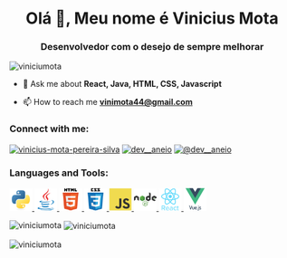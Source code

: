 <h1 align="center">Olá 👋, Meu nome é Vinicius Mota</h1>
<h3 align="center">Desenvolvedor com o desejo de sempre melhorar</h3>

<p align="left"> <img src="https://komarev.com/ghpvc/?username=viniciumota&label=Profile%20views&color=0e75b6&style=flat" alt="viniciumota" /> </p>

- 💬 Ask me about **React, Java, HTML, CSS, Javascript**

- 📫 How to reach me **vinimota44@gmail.com**

<h3 align="left">Connect with me:</h3>
<p align="left">
<a href="https://linkedin.com/in/vinicius-mota-pereira-silva" target="blank"><img align="center" src="https://raw.githubusercontent.com/rahuldkjain/github-profile-readme-generator/master/src/images/icons/Social/linked-in-alt.svg" alt="vinicius-mota-pereira-silva" height="30" width="40" /></a>
<a href="https://instagram.com/dev__aneio" target="blank"><img align="center" src="https://raw.githubusercontent.com/rahuldkjain/github-profile-readme-generator/master/src/images/icons/Social/instagram.svg" alt="dev__aneio" height="30" width="40" /></a>
<a href="https://www.youtube.com/c/@dev__aneio" target="blank"><img align="center" src="https://raw.githubusercontent.com/rahuldkjain/github-profile-readme-generator/master/src/images/icons/Social/youtube.svg" alt="@dev__aneio" height="30" width="40" /></a>
</p>

<h3 align="left">Languages and Tools:</h3>
<p align="left"> 
  <a href="https://www.python.org" target="_blank" rel="noreferrer"> <img src="https://raw.githubusercontent.com/devicons/devicon/master/icons/python/python-original.svg" alt="python" width="40" height="40"/> </a>
  <a href="https://www.java.com" target="_blank" rel="noreferrer"> <img src="https://raw.githubusercontent.com/devicons/devicon/master/icons/java/java-original.svg" alt="java" width="40" height="40"/> </a>
  <a href="https://www.w3.org/html/" target="_blank" rel="noreferrer"> <img src="https://raw.githubusercontent.com/devicons/devicon/master/icons/html5/html5-original-wordmark.svg" alt="html5" width="40" height="40"/> </a>
  <a href="https://www.w3schools.com/css/" target="_blank" rel="noreferrer"> <img src="https://raw.githubusercontent.com/devicons/devicon/master/icons/css3/css3-original-wordmark.svg" alt="css3" width="40" height="40"/> </a>
  <a href="https://developer.mozilla.org/en-US/docs/Web/JavaScript" target="_blank" rel="noreferrer"> <img src="https://raw.githubusercontent.com/devicons/devicon/master/icons/javascript/javascript-original.svg" alt="javascript" width="40" height="40"/> </a>
  <a href="https://nodejs.org" target="_blank" rel="noreferrer"> <img src="https://raw.githubusercontent.com/devicons/devicon/master/icons/nodejs/nodejs-original-wordmark.svg" alt="nodejs" width="40" height="40"/> </a>
  <a href="https://reactjs.org/" target="_blank" rel="noreferrer"> <img src="https://raw.githubusercontent.com/devicons/devicon/master/icons/react/react-original-wordmark.svg" alt="react" width="40" height="40"/> </a>
  <a href="https://vuejs.org/" target="_blank" rel="noreferrer"> <img src="https://raw.githubusercontent.com/devicons/devicon/master/icons/vuejs/vuejs-original-wordmark.svg" alt="vuejs" width="40" height="40"/> </a> </p>

<p><img align="left" src="https://github-readme-stats.vercel.app/api/top-langs?username=viniciumota&show_icons=true&locale=en&layout=compact" alt="viniciumota" /></p>

<p>&nbsp;<img align="center" src="https://github-readme-stats.vercel.app/api?username=viniciumota&show_icons=true&locale=en" alt="viniciumota" /></p>

<p><img align="center" src="https://github-readme-streak-stats.herokuapp.com/?user=viniciumota&" alt="viniciumota" /></p>
